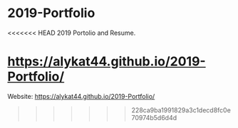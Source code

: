 # 2019-Portfolio

<<<<<<< HEAD
2019 Portolio and Resume.

 https://alykat44.github.io/2019-Portfolio/
=======

Website: https://alykat44.github.io/2019-Portfolio/
>>>>>>> 228ca9ba1991829a3c1decd8fc0e70974b5d6d4d
